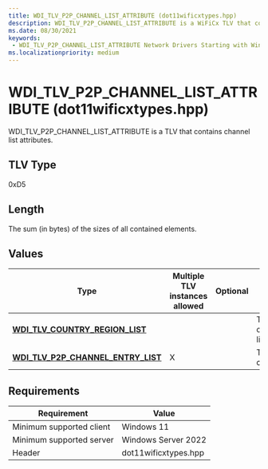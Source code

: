 ```yaml
---
title: WDI_TLV_P2P_CHANNEL_LIST_ATTRIBUTE (dot11wificxtypes.hpp)
description: WDI_TLV_P2P_CHANNEL_LIST_ATTRIBUTE is a WiFiCx TLV that contains channel list attributes.
ms.date: 08/30/2021
keywords:
 - WDI_TLV_P2P_CHANNEL_LIST_ATTRIBUTE Network Drivers Starting with Windows Vista
ms.localizationpriority: medium
---
```


# WDI\_TLV\_P2P\_CHANNEL\_LIST\_ATTRIBUTE (dot11wificxtypes.hpp)


WDI\_TLV\_P2P\_CHANNEL\_LIST\_ATTRIBUTE is a TLV that contains channel list attributes.

## TLV Type


0xD5

## Length


The sum (in bytes) of the sizes of all contained elements.

## Values


| Type                                                                          | Multiple TLV instances allowed | Optional | Description              |
|-------------------------------------------------------------------------------|--------------------------------|----------|--------------------------|
| [**WDI\_TLV\_COUNTRY\_REGION\_LIST**](wdi-tlv-country-region-list.md)        |                                |          | The country/region list. |
| [**WDI\_TLV\_P2P\_CHANNEL\_ENTRY\_LIST**](wdi-tlv-p2p-channel-entry-list.md) | X                              |          | The list of channels.    |

 

## Requirements

|Requirement|Value|
|--- |--- |
|Minimum supported client|Windows 11|
|Minimum supported server|Windows Server 2022|
|Header|dot11wificxtypes.hpp|

 

 




